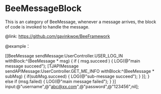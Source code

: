 BeeMessageBlock
===============

This is an category of BeeMessage, whenever a message arrives, the block of code is invoked to handle the message.

@link: <https://github.com/gavinkwoe/BeeFramework>

@example：

  [[BeeMessage sendMessage:UserController.USER_LOG_IN withBlock:^(BeeMessage * msg) {
		if ( msg.succeed )
		{
			LOG(@"main message succeed");
			[TJAPIMessage sendAPIMessage:UserController.GET_ME_INFO withBlock:^(BeeMessage * subMsg) {
				if(subMsg.succeed)
				{
					LOG(@"sub-message succeed");
				}
			}];
		}
		else if (msg.failed)
		{
			LOG(@"main message failed");
		}
	}] input:@"username",@"abc@xx.com",@"password",@"123456",nil];

